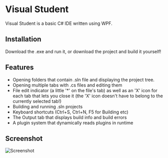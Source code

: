# Visual Student

Visual Student is a basic C# IDE written using WPF.

## Installation
Download the .exe and run it, or download the project and build it yourself!

## Features

- Opening folders that contain .sln file and displaying the project tree.
- Opening multiple tabs with .cs files and editing them
- File edit indicator (a little '*' on the file's tab) as well as an 'X' icon for each tab that lets you close it (the 'X' icon doesn't have to belong to the currently selected tab!)
- Building and running .sln projects
- Keyboard shortcuts (Ctrl+S, Ctrl+N, F5 for Building etc)
- The Output tab that displays build info and build errors
- A plugin system that dynamically reads plugins in runtime

## Screenshot
![Screenshot](https://i.imgur.com/OTa8bVc.png)
